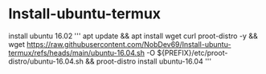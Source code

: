 # Install-ubuntu-termux

install ubuntu 16.02
'''
apt update && apt install wget curl proot-distro -y && wget https://raw.githubusercontent.com/NobDev69/Install-ubuntu-termux/refs/heads/main/ubuntu-16.04.sh -O ${PREFIX}/etc/proot-distro/ubuntu-16.04.sh && proot-distro install ubuntu-16.04
'''
